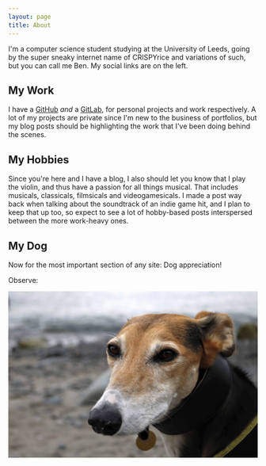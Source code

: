 ```yaml
---
layout: page
title: About
---
```


I'm a computer science student studying at the University of Leeds, going by the super sneaky internet name of CRISPYrice and variations of such, but you can call me Ben. My social links are on the left.

## My Work
I have a [GitHub](https://github.com/CRISPYricePC) *and* a [GitLab](https://gitlab.com/CRISPYrice), for personal projects and work respectively. A lot of my projects are private since I'm new to the business of portfolios, but my blog posts should be highlighting the work that I've been doing behind the scenes.

## My Hobbies
Since you're here and I have a blog, I also should let you know that I play the violin, and thus have a passion for all things musical. That includes musicals, classicals, filmsicals and videogamesicals. I made a post way back when talking about the soundtrack of an indie game hit, and I plan to keep that up too, so expect to see a lot of hobby-based posts interspersed between the more work-heavy ones.

## My Dog
Now for the most important section of any site: Dog appreciation!

Observe:

![Fargo (the dog) on a beach](/public/images/fargo.jpg)
